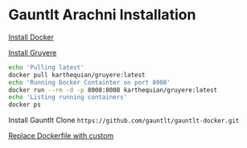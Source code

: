 # Gauntlt Arachni Installation

[Install Docker](https://dehvcurtis.github.io/Wiki/Docker/installation)

[Install Gruyere](https://github.com/dehvCurtis/Scripts/blob/master/DevSecOps/gruyere_installation.sh)

```bash
echo 'Pulling latest'
docker pull karthequian/gruyere:latest
echo 'Running Docker Containter on port 8008'
docker run --rm -d -p 8008:8008 karthequian/gruyere:latest
echo 'Listing running containers'
docker ps
```

Install Gauntlt
Clone `https://github.com/gauntlt/gauntlt-docker.git`

[Replace Dockerfile with custom](https://github.com/dehvCurtis/Tools/blob/master/DevSecOps/Containers/Guantlt_custom/Dockerfile)

